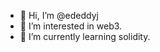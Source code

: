 - 👋 Hi, I’m @ededdyj
- 👀 I’m interested in web3.
- 🌱 I’m currently learning solidity.

<!---
ededdyj/ededdyj is a ✨ special ✨ repository because its `README.md` (this file) appears on your GitHub profile.
You can click the Preview link to take a look at your changes.
--->
